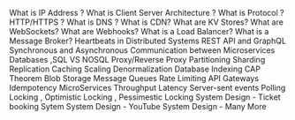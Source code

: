 What is IP Address ?
What is Client Server Architecture ?
What is Protocol ?
HTTP/HTTPS ?
What is DNS ?
What is CDN?
What are KV Stores?
What are WebSockets?
What are Webhooks?
What is a Load Balancer?
What is a Message Broker?
Heartbeats in Distributed Systems
REST API and GraphQL
Synchronous and Asynchronous Communication between Microservices
Databases ,SQL VS NOSQL
Proxy/Reverse Proxy
Partitioning
Sharding
Replication
Caching
Scaling
Denormalization 
Database Indexing
CAP Theorem
Blob Storage
Message Queues
Rate Limiting
API Gateways
Idempotency
MicroServices 
Throughput
Latency
Server-sent events
Polling
Locking , Optimistic Locking , Pessimestic Locking
System Design - Ticket booking Sytem
System Design - YouTube
System Design - Many More

